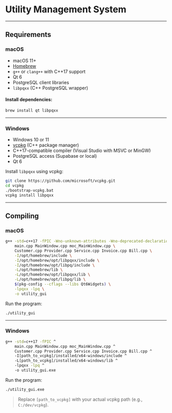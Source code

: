 # Utility Management System

---

## Requirements

### macOS

- macOS 11+
- [Homebrew](https://brew.sh/)
- `g++` or `clang++` with C++17 support
- Qt 6
- PostgreSQL client libraries
- `libpqxx` (C++ PostgreSQL wrapper)

#### Install dependencies:

```bash
brew install qt libpqxx
```

---

### Windows

- Windows 10 or 11
- [vcpkg](https://github.com/microsoft/vcpkg) (C++ package manager)
- C++17-compatible compiler (Visual Studio with MSVC or MinGW)
- PostgreSQL access (Supabase or local)
- Qt 6

Install `libpqxx` using vcpkg:

```bash
git clone https://github.com/microsoft/vcpkg.git
cd vcpkg
./bootstrap-vcpkg.bat
vcpkg install libpqxx
```

---

## Compiling

### macOS

```bash
g++ -std=c++17 -fPIC -Wno-unknown-attributes -Wno-deprecated-declarations \
    main.cpp MainWindow.cpp moc_MainWindow.cpp \
    Customer.cpp Provider.cpp Service.cpp Invoice.cpp Bill.cpp \
    -I/opt/homebrew/include \
    -I/opt/homebrew/opt/libpqxx/include \
    -I/opt/homebrew/opt/libpq/include \
    -L/opt/homebrew/lib \
    -L/opt/homebrew/opt/libpqxx/lib \
    -L/opt/homebrew/opt/libpq/lib \
    $(pkg-config --cflags --libs Qt6Widgets) \
    -lpqxx -lpq \
    -o utility_gui

```

Run the program:

```bash
./utility_gui
```

---

### Windows

```bash
g++ -std=c++17 -fPIC ^
    main.cpp MainWindow.cpp moc_MainWindow.cpp ^
    Customer.cpp Provider.cpp Service.cpp Invoice.cpp Bill.cpp ^
    -I[path_to_vcpkg]/installed/x64-windows/include ^
    -L[path_to_vcpkg]/installed/x64-windows/lib ^
    -lpqxx -lpq ^
    -o utility_gui.exe

```

Run the program:

```bash
./utility_gui.exe

```

> Replace `[path_to_vcpkg]` with your actual vcpkg path (e.g., `C:/dev/vcpkg`).

